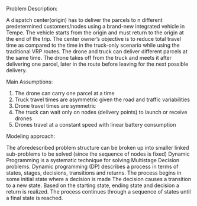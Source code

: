 Problem Description: 

A dispatch center(origin) has to deliver the parcels to n different predetermined customers/nodes using a brand-new integrated vehicle in Tempe. The vehicle starts from the origin and must return to the origin at the end of the trip. The center owner’s objective is to reduce total travel time as compared to the time in the truck-only scenario while using the traditional VRP routes. The drone and truck can deliver different parcels at the same time. The drone takes off from the truck and meets it after delivering one parcel, later in the route before leaving for the next possible delivery.

Main Assumptions:
1. The drone can carry one parcel at a time
2. Truck travel times are asymmetric given the road and traffic variabilities
3. Drone travel times are symmetric
4. The truck can wait only on nodes (delivery points) to launch or receive drones 
5. Drones travel at a constant speed with linear battery consumption

Modeling approach:

The aforedescribed problem structure can be broken up into smaller linked sub-problems to be solved (since the sequence of nodes is fixed)
Dynamic Programming is a systematic technique for solving Multistage Decision problems.
Dynamic programming (DP) describes a process in terms of states, stages, decisions, transitions and returns.
The process begins in some initial state where a decision is made
The decision causes a transition to a new state.
Based on the starting state, ending state and decision a return is realized. The process continues through a sequence of states until a final state is reached.
